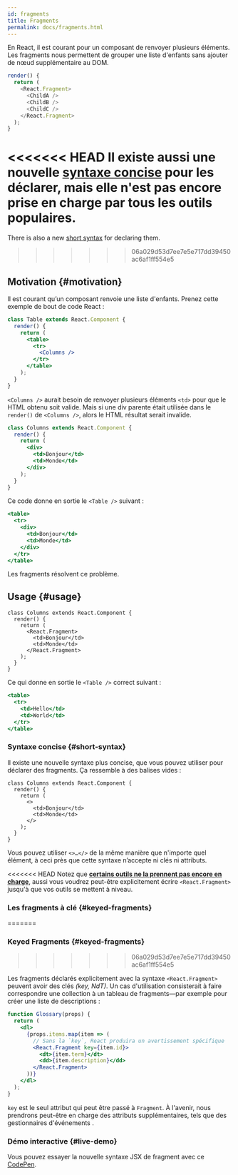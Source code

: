 ```yaml
---
id: fragments
title: Fragments
permalink: docs/fragments.html
---
```


En React, il est courant pour un composant de renvoyer plusieurs éléments. Les fragments nous permettent de grouper une liste d'enfants sans ajouter de nœud supplémentaire au DOM.

```js
render() {
  return (
    <React.Fragment>
      <ChildA />
      <ChildB />
      <ChildC />
    </React.Fragment>
  );
}
```

<<<<<<< HEAD
Il existe aussi une nouvelle [syntaxe concise](#short-syntax) pour les déclarer, mais elle n'est pas encore prise en charge par tous les outils populaires.
=======
There is also a new [short syntax](#short-syntax) for declaring them.
>>>>>>> 06a029d53d7ee7e5e717dd39450ac6af1ff554e5

## Motivation {#motivation}

Il est courant qu’un composant renvoie une liste d'enfants. Prenez cette exemple de bout de code React :

```jsx
class Table extends React.Component {
  render() {
    return (
      <table>
        <tr>
          <Columns />
        </tr>
      </table>
    );
  }
}
```

`<Columns />` aurait besoin de renvoyer plusieurs éléments `<td>` pour que le HTML obtenu soit valide. Mais si une div parente était utilisée dans le `render()` de `<Columns />`, alors le HTML résultat serait invalide.

```jsx
class Columns extends React.Component {
  render() {
    return (
      <div>
        <td>Bonjour</td>
        <td>Monde</td>
      </div>
    );
  }
}
```

Ce code donne en sortie le `<Table />` suivant :

```jsx
<table>
  <tr>
    <div>
      <td>Bonjour</td>
      <td>Monde</td>
    </div>
  </tr>
</table>
```

Les fragments résolvent ce problème.

## Usage {#usage}

```jsx{4,7}
class Columns extends React.Component {
  render() {
    return (
      <React.Fragment>
        <td>Bonjour</td>
        <td>Monde</td>
      </React.Fragment>
    );
  }
}
```

Ce qui donne en sortie le `<Table />` correct suivant :

```jsx
<table>
  <tr>
    <td>Hello</td>
    <td>World</td>
  </tr>
</table>
```

### Syntaxe concise {#short-syntax}

Il existe une nouvelle syntaxe plus concise, que vous pouvez utiliser pour déclarer des fragments. Ça ressemble à des balises vides :

```jsx{4,7}
class Columns extends React.Component {
  render() {
    return (
      <>
        <td>Bonjour</td>
        <td>Monde</td>
      </>
    );
  }
}
```

Vous pouvez utiliser `<>…</>` de la même manière que n'importe quel élément, à ceci près que cette syntaxe n’accepte ni clés ni attributs.

<<<<<<< HEAD
Notez que **[certains outils ne la prennent pas encore en charge](/blog/2017/11/28/react-v16.2.0-fragment-support.html#support-for-fragment-syntax)**, aussi vous voudrez peut-être explicitement écrire `<React.Fragment>` jusqu'à que vos outils se mettent à niveau.

### Les fragments à clé {#keyed-fragments}
=======
### Keyed Fragments {#keyed-fragments}
>>>>>>> 06a029d53d7ee7e5e717dd39450ac6af1ff554e5

Les fragments déclarés explicitement avec la syntaxe `<React.Fragment>` peuvent avoir des clés *(key, NdT)*. Un cas d'utilisation consisterait à faire correspondre une collection à un tableau de fragments—par exemple pour créer une liste de descriptions :

```jsx
function Glossary(props) {
  return (
    <dl>
      {props.items.map(item => (
        // Sans la `key`, React produira un avertissement spécifique
        <React.Fragment key={item.id}>
          <dt>{item.term}</dt>
          <dd>{item.description}</dd>
        </React.Fragment>
      ))}
    </dl>
  );
}
```

`key` est le seul attribut qui peut être passé à `Fragment`. À l'avenir, nous prendrons peut-être en charge des attributs supplémentaires, tels que des gestionnaires d'événements .

### Démo interactive {#live-demo}

Vous pouvez essayer la nouvelle syntaxe JSX de fragment avec ce [CodePen](https://codepen.io/reactjs/pen/VrEbjE?editors=1000).
